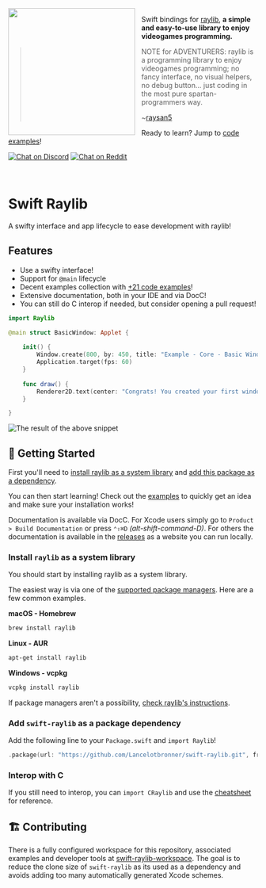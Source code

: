 <img align="left" style="padding-right: 10px" src="https://github.com/Lancelotbronner/swift-raylib-workspace/blob/main/Assets/Logo/256x256.png?raw=true" width="256px">

Swift bindings for [raylib](http://www.raylib.com/), **a simple and easy-to-use library to enjoy videogames programming.**

> NOTE for ADVENTURERS: raylib is a programming library to enjoy videogames programming; no fancy interface, no visual helpers, no debug button... just coding in the most pure spartan-programmers way.
>
> ~[raysan5](https://github.com/raysan5/raylib)

Ready to learn? Jump to [code examples][examples]!

[![Chat on Discord](https://img.shields.io/discord/426912293134270465.svg?logo=discord)](https://discord.gg/raylib)
[![Chat on Reddit](https://img.shields.io/reddit/subreddit-subscribers/raylib)](https://www.reddit.com/r/raylib/)

<br>

# Swift Raylib

A swifty interface and app lifecycle to ease development with raylib!

## Features

- Use a swifty interface!
- Support for `@main` lifecycle
- Decent examples collection with [+21 code examples][examples]!
- Extensive documentation, both in your IDE and via DocC!
- You can still do C interop if needed, but consider opening a pull request!

```swift
import Raylib

@main struct BasicWindow: Applet {
	
	init() {
		Window.create(800, by: 450, title: "Example - Core - Basic Window")
		Application.target(fps: 60)
	}
	
	func draw() {
		Renderer2D.text(center: "Congrats! You created your first window!", color: Color.lightGray)
	}

}
```

![The result of the above snippet](https://github.com/Lancelotbronner/swift-raylib-examples/blob/main/Assets/screenshots/minimal-dark.png?raw=true)

## 🚀 Getting Started

First you'll need to [install raylib as a system library](#install-raylib-as-a-system-library) and [add this package as a dependency](#add-swift-raylib-as-a-package-dependency).

You can then start learning! Check out the [examples] to quickly get an idea and make sure your installation works!

Documentation is available via DocC. For Xcode users simply go to `Product > Build Documentation` or press `⌃⇧⌘D` *(alt-shift-command-D)*. For others the documentation is available in the [releases][releases] as a website you can run locally.

### Install `raylib` as a system library

You should start by installing raylib as a system library. 

The easiest way is via one of the [supported package managers](https://repology.org/project/raylib/versions). Here are a few common examples.

**macOS - Homebrew**
```sh
brew install raylib
```

**Linux - AUR**
```sh
apt-get install raylib
```

**Windows - vcpkg**
```sh
vcpkg install raylib
```

If package managers aren't a possibility, [check raylib's instructions](https://github.com/raysan5/raylib#build-and-installation).

### Add `swift-raylib` as a package dependency

Add the following line to your `Package.swift` and `import Raylib`!

```swift
.package(url: "https://github.com/Lancelotbronner/swift-raylib.git", from: "4.5.0")
```

### Interop with C

If you still need to interop, you can `import CRaylib` and use the [cheatsheet][cheatsheet] for reference.

## 🏗 Contributing

There is a fully configured workspace for this repository, associated examples and developer tools at [swift-raylib-workspace](https://github.com/Lancelotbronner/swift-raylib-workspace). The goal is to reduce the clone size of `swift-raylib` as its used as a dependency and avoids adding too many automatically generated Xcode schemes.

<!-- Footnotes & Links -->

[cheatsheet]: https://www.raylib.com/cheatsheet/cheatsheet.html
[examples]: https://github.com/Lancelotbronner/swift-raylib-examples
[releases]: https://github.com/Lancelotbronner/swift-raylib/releases
